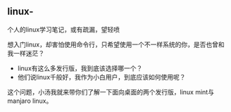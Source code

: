 ## linux-
个人的linux学习笔记，或有疏漏，望轻喷

想入门linux，却害怕使用命令行，只希望使用一个不一样系统的你，是否也曾和我一样迷茫？

* linux有这么多发行版，我到底该选择哪一个？
* 他们说linux千般好，我作为小白用户，到底应该如何使用呢？

这个问题，小汤我就来带你们了解一下面向桌面的两个发行版，linux mint与manjaro linux。
